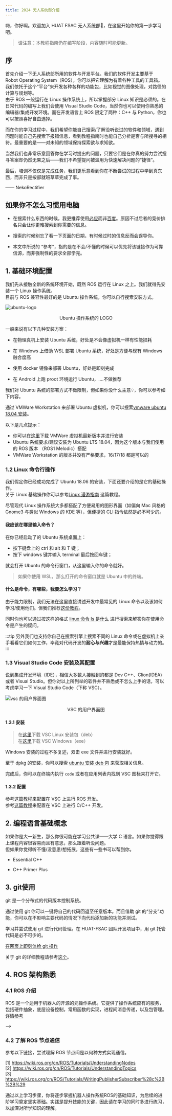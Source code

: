 ```yaml
---
title: 2024 无人系统部介绍
---
```


嗨，你好啊。欢迎加入 HUAT FSAC 无人系统部👏，在这里开始你的第一步学习吧。 

> 请注意：本教程指南仍在编写阶段，内容随时可能更新。

## 序

首先介绍一下无人系统部所用的软件与开发平台。我们的软件开发主要基于 Robot Operating System（ROS），你可以把它理解为有着各种工具的工具箱。我们依托于这个“平台”来开发各种各样的功能包，比如视觉的图像处理，对路径的计算与规划等。  
由于 ROS 一般运行在 Linux 操作系统上，所以掌握部分 Linux 知识是必须的。在日常代码的编写上我们会使用 Visual Studio Code，当然你也可以使用你熟悉的编辑器/集成开发环境。而在开发语言上 ROS 限定了两种：C++ 与 Python，你也可以按照喜好自由选择。

而在你的学习过程中，我们希望你能自己搜索/了解没听说过的软件和领域，遇到问题时能自己先搜索下报错信息，看到教程指南时也能自己分析是否与所搜寻的相符。最重要的是——对未知的领域保持探索欲与求知欲。

当然我们也非常乐意回答你在学习时提出的问题，只要它们是在你真的努力尝试搜寻答案却仍然无果之后——我们不希望提问被滥用为快速解决问题的“捷径”。

最后，培训不仅仅是完成任务，我们更乐意看到你在不断尝试的过程中学到真东西，而非只是按部就班草草完成了事。

—— NekoRectifier

## 如果你不怎么习惯用电脑

<!-- - 在你想开口问什么之前，我都建议先上搜索引擎搜搜看，说不定它比 -->

- 在搜索什么东西的时候，我更推荐使用[必应](www.bing.com)而非[百度](www.baidu.com)。原因不过后者的竞价排名只会让你更难搜索到你需要的信息。

- 搜索的时候别忘了看一下页面的日期，有时候过时的信息反而会误导你。

- 本文中所说的 “参考”，指的是在不会/不懂的时候可以优先将该链接作为可靠信源，而非强制性的要求全部学完。

<!-- :::caution
## 0. 请学会正确的提问

请务必在自行思考，网上寻找仍无法解决之后简明清楚的说明你所遇到的问题。具体请参考[提问的智慧](https://github.com/ryanhanwu/How-To-Ask-Questions-The-Smart-Way/blob/main/README-zh_CN.md)
::: -->

## 1. 基础环境配置

我们先从接触全新的系统环境开始，既然 ROS 运行在 Linux 之上。我们就得先安装一个 Linux 操作系统。  
目前与 ROS 兼容性最好的是 Ubuntu 操作系统，你可以自行搜索安装方式。  

![ubuntu-logo](./../../assets/images/2024-learning-roadmap/ubuntu-logo.webp)

<p align="center">Ubuntu 操作系统的 LOGO</p>

一般来说有以下几种安装方案：

- 在物理真机上安装 Ubuntu 系统，好处是不会像虚拟机一样有性能损耗

- 在 Windows 上借助 WSL 部署 Ubuntu 系统，好处是方便与现有 Windows 融合度高

- 使用 docker 镜像来部署 Ubuntu，好处是即刻完成

- 在 Android 上跑 proot 环境运行 Ubuntu，....不做推荐

我们对 Ubuntu 系统的部署方式不做限制，但如果你没什么主意💡，你可以参考如下内容。

通过 VMWare Workstation 来部署 Ubuntu 虚拟机，你可以搜索[vmware ubuntu 18.04 安装](https://www.bing.com/search?q=vmware+ubuntu+18.04+%E5%AE%89%E8%A3%85)。

以下是几点提示：

- 你可以在[这里](https://www.vmware.com/go/getworkstation-win)下载 VMWare 虚拟机最新版本并进行安装
- Ubuntu 系统要求/建议安装为 Ubuntu LTS 18.04，因为这个版本与我们使用的 ROS 版本 （ROS1 Melodic）搭配
- VMWare Workstation 的版本并没有严格要求，16/17/18 都是可以的


<!-- #### WSL2

:::warning
此前有过 WSL 上软件图形界面画面撕裂（rqt）的报告，如果你只想尽快配置好，那么请选择 VMware。
:::

![wsl](./../../assets/images/2024-learning-roadmap/wsl.png)


Windows Subsystem for Linux (WSL) 是微软在 Windows 10 中引入的一个新功能,它允许在 Windows 系统上原生运行Linux二进制可执行文件,而无需虚拟机或双启动。

WSL的主要功能和优点包括:

1. 在Windows系统内部运行一个真正的Linux环境,包括Linux内核和命令行工具。
2. 无缝地在Windows系统文件和Linux环境文件之间互相访问和操作。
3. 直接在Windows命令行(CMD或PowerShell)中运行Linux命令和程序。

如果你的电脑系统为 Windows 11 或 Windows 10 较新版本且性能配置较高，可以考虑使用 Windows Subsystem for Linux 来创建虚拟机。

相比 VMWare 它具有以下优势：
- 无需 2.xG 的镜像文件
- 启动快
- 安装/卸载方便
- 与 Windows 融合度高
- ...

目前还没有找到适合推荐的 WSL 配置教程，你可以自行参考以下链接来进行 WSL2 Ubuntu 18.04 的安装

[1] <https://zhuanlan.zhihu.com/p/377263437>  
[2] <https://sspai.com/post/74167>  
[3] <https://zhuanlan.zhihu.com/p/348813745>  
[4] <https://blog.csdn.net/qq401195092/article/details/133717025>  
[5] <https://blog.csdn.net/microsoft_mos/article/details/123627295>   -->

### 1.2 Linux 命令行操作

我们假定你已经成功完成了 Ubuntu 18.06 的安装，下面还要介绍的是它的基础操作。  
关于 Linux 基础操作你可以参考[Linux 漫游指南](https://libhitchhiker.eu.org/) 这篇教程。

尽管现代 Linux 操作系统大多都搭配了方便易用的图形界面（如偏向 Mac 风格的 Gnome3 与类似 Windows 的 KDE 等），但便捷的 CLI 指令依然是必不可少的。

#### 我应该在哪里输入命令？

在你已经启动了的 Ubuntu 系统桌面上：

- 按下键盘上的 ctrl 和 alt 和 T 键；
- 按下 windows 键并输入 terminal 最后按回车键；

就会打开 Ubuntu 的命令行窗口，从这里输入你的命令就好。

> 如果你使用 WSL，那么打开的命令窗口就是 Ubuntu 中的终端。

#### 什么是命令，有哪些，我要怎么学习？

由于能力限制，我们无法在这里直接讲述开发中最常见的 Linux 命令以及该如何学习/使用他们。但我们推荐[这份教程](https://www.freecodecamp.org/chinese/news/command-line-for-beginners/)。

同时你也可以通过按这样的格式 [linux 命令 ls 是什么](https://www.bing.com/search?q=linux+%E5%91%BD%E4%BB%A4+ls+%E6%98%AF%E4%BB%80%E4%B9%88) 进行搜索来解答你在使用命令是产生的疑问。

:::tip
另外我们也支持你自己在搜索引擎上搜索不同的 Linux 命令或在虚拟机上亲手看看它们如何工作，毕竟对代码开发的**耐心与兴趣**才是最能保持热情与动力的。
::: 


### 1.3 Visual Studio Code 安装及其配置

说到集成开发环境（IDE），相信大多数人接触到的都是 Dev C++、Clion(IDEA) 或者 Visual Studio。但你对以上所列举的软件并不熟悉或不怎么上手的话，可以考虑学习一下 Visual Studio Code（下称 VSC）。 

![vsc 的用户界面图](./../../assets/images/2024-learning-roadmap/vsc-ui.png)

<p align="center">VSC 的用户界面图</p>

#### 1.3.1 安装

> 在[这里](https://vscode.cdn.azure.cn/stable/1a5daa3a0231a0fbba4f14db7ec463cf99d7768e/code_1.84.2-1699528352_amd64.deb)下载 VSC Linux 安装包（deb）  
> 在[这里](https://vscode.cdn.azure.cn/stable/1a5daa3a0231a0fbba4f14db7ec463cf99d7768e/VSCodeUserSetup-x64-1.84.2.exe)下载 VSC Windows（exe）

Windows 安装的过程不多复述，双击 exe 文件并进行安装就好。

至于 dpkg 的安装，你可以搜索 [ubuntu 安装 deb 包](https://www.bing.com/search?q=ubuntu+%E5%AE%89%E8%A3%85+deb+%E5%8C%85) 来获取相关信息。

完成后，你可以在终端内执行 `code` 或者在应用列表内找到 VSC 图标来打开它。

#### 1.3.2 配置

参考[这篇教程](./../综合/ros-vsc-setup)来配置在 VSC 上进行 ROS 开发。  
参考[这篇教程](./../综合/vsc-c-c++-dev-and-debug)来配置在 VSC 上进行 C/C++ 开发。

<!-- ### 1.4 Linux 下代理的配置

此部分请移步至[这里](./../综合/setting-up-proxy-on-linux)查看。 -->

## 2. 编程语言基础概念

如果你是大一新生，那么你很可能在学习公共课——大学 C 语言。如果你觉得跟上课程内容很容易而且有意思，那么跟着听没问题。  
但如果你觉得听不懂/没意思/想拓展，这些有一些书可以帮到你。

- Essential C++

- C++ Primer Plus

## 3. git使用
 
git 是一个分布式的代码版本控制系统。

通过使用 git 你可以一键将自己的代码回退至任意版本。而且借助 git 的“分支”功能，你可以在不影响主要代码的情况下向代码添加新的功能并测试。  

学习并尝试使用 git 进行代码管理。在 HUAT-FSAC 团队开发项目中，用 git 托管代码是必不可少的。

[在网页上即刻体检 git 操作](https://learngitbranching.js.org/?locale=zh_CN)

关于 git 的详细教程请参考[这个](https://zhuanlan.zhihu.com/p/478860779)。

## 4. ROS 架构熟悉

<!-- :::tip[任务]
这一部分指南包含要完成的任务，请认真阅读下列内容并按要求完成任务。
::: -->

### 4.1 ROS 介绍

ROS 是一个适用于机器人的开源的元操作系统。它提供了操作系统应有的服务，包括硬件抽象，底层设备控制，常用函数的实现，进程间消息传递，以及包管理。 [详情参考](https://wiki.ros.org/cn/ROS/Introduction)

<!-- ### 4.2 ROS 实践

建议参考[官网的教程](https://wiki.ros.org/cn/ROS/Tutorials)来完成下列任务：

如果遇到未知问题，请首先尝试自行搜索报错信息等。实在无法解决则建议向车队成员寻求帮助。

1. ROS 环境搭建与配置  
    - 安装 ROS **Melodic**  
      安装教程请参考[ROS1 (Melodic) 安装教程](./../综合/ros-installing)
    - 运行 ROS 中内置的 turtle_sim 程序包
    - **完成后上传结果至 QQ 群作业。**
<!-- 2. 创建自己的 ROS 程序包
    - 在目录下创建 ROS 工作空间； 
    - 创建自己的程序包；
    - 在工作空间中编译运行程序包；
    - 最后截图并上传结果至群作业。 --> -->

### 4.2 了解 ROS 节点通信

参考以下链接，尝试理解 ROS 节点间是以何种方式实现通信。

[1] <https://wiki.ros.org/cn/ROS/Tutorials/UnderstandingNodes>  
[2] <https://wiki.ros.org/cn/ROS/Tutorials/UnderstandingTopics>  
[3] <https://wiki.ros.org/cn/ROS/Tutorials/WritingPublisherSubscriber%28c%2B%2B%29>

通过以上学习步骤，你将逐步掌握机器人操作系统ROS的基础知识，为后续的进阶学习奠定坚实基础。实践是提升技能的关键，因此请在学习的同时多进行练习，以加深对所学知识的理解。

